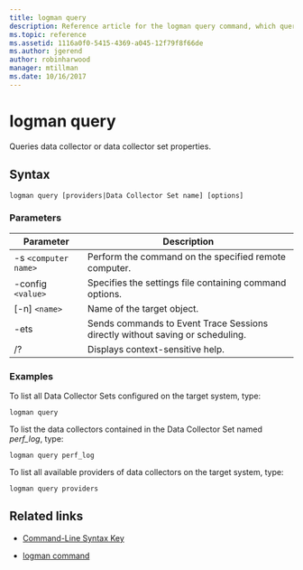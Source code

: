 ```yaml
---
title: logman query
description: Reference article for the logman query command, which queries data collector or data collector set properties.
ms.topic: reference
ms.assetid: 1116a0f0-5415-4369-a045-12f79f8f66de
ms.author: jgerend
author: robinharwood
manager: mtillman
ms.date: 10/16/2017
---
```


# logman query



Queries data collector or data collector set properties.

## Syntax

```
logman query [providers|Data Collector Set name] [options]
```

### Parameters

| Parameter | Description |
| --------- | ----------- |
| -s `<computer name>` | Perform the command on the specified remote computer. |
| -config `<value>` | Specifies the settings file containing command options. |
| [-n] `<name>` | Name of the target object. |
| -ets | Sends commands to Event Trace Sessions directly without saving or scheduling. |
| /? | Displays context-sensitive help. |

### Examples

To list all Data Collector Sets configured on the target system, type:

```
logman query
```

To list the data collectors contained in the Data Collector Set named *perf_log*, type:

```
logman query perf_log
```

To list all available providers of data collectors on the target system, type:

```
logman query providers
```

## Related links

- [Command-Line Syntax Key](command-line-syntax-key.md)

- [logman command](logman.md)
